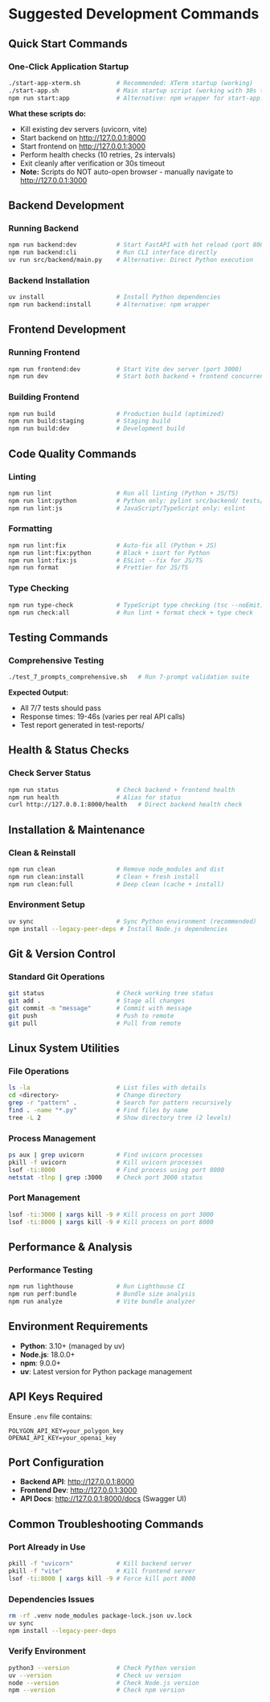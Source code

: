 # Suggested Development Commands

## Quick Start Commands

### One-Click Application Startup
```bash
./start-app-xterm.sh          # Recommended: XTerm startup (working)
./start-app.sh                # Main startup script (working with 30s timeout)
npm run start:app             # Alternative: npm wrapper for start-app.sh
```

**What these scripts do:**
- Kill existing dev servers (uvicorn, vite)
- Start backend on http://127.0.0.1:8000
- Start frontend on http://127.0.0.1:3000
- Perform health checks (10 retries, 2s intervals)
- Exit cleanly after verification or 30s timeout
- **Note:** Scripts do NOT auto-open browser - manually navigate to http://127.0.0.1:3000

## Backend Development

### Running Backend
```bash
npm run backend:dev           # Start FastAPI with hot reload (port 8000)
npm run backend:cli           # Run CLI interface directly
uv run src/backend/main.py    # Alternative: Direct Python execution
```

### Backend Installation
```bash
uv install                    # Install Python dependencies
npm run backend:install       # Alternative: npm wrapper
```

## Frontend Development

### Running Frontend
```bash
npm run frontend:dev          # Start Vite dev server (port 3000)
npm run dev                   # Start both backend + frontend concurrently
```

### Building Frontend
```bash
npm run build                 # Production build (optimized)
npm run build:staging         # Staging build
npm run build:dev             # Development build
```

## Code Quality Commands

### Linting
```bash
npm run lint                  # Run all linting (Python + JS/TS)
npm run lint:python           # Python only: pylint src/backend/ tests/
npm run lint:js               # JavaScript/TypeScript only: eslint
```

### Formatting
```bash
npm run lint:fix              # Auto-fix all (Python + JS)
npm run lint:fix:python       # Black + isort for Python
npm run lint:fix:js           # ESLint --fix for JS/TS
npm run format                # Prettier for JS/TS
```

### Type Checking
```bash
npm run type-check            # TypeScript type checking (tsc --noEmit)
npm run check:all             # Run lint + format check + type check
```

## Testing Commands

### Comprehensive Testing
```bash
./test_7_prompts_comprehensive.sh   # Run 7-prompt validation suite
```

**Expected Output:**
- All 7/7 tests should pass
- Response times: 19-46s (varies per real API calls)
- Test report generated in test-reports/

## Health & Status Checks

### Check Server Status
```bash
npm run status                # Check backend + frontend health
npm run health                # Alias for status
curl http://127.0.0.1:8000/health   # Direct backend health check
```

## Installation & Maintenance

### Clean & Reinstall
```bash
npm run clean                 # Remove node_modules and dist
npm run clean:install         # Clean + fresh install
npm run clean:full            # Deep clean (cache + install)
```

### Environment Setup
```bash
uv sync                       # Sync Python environment (recommended)
npm install --legacy-peer-deps # Install Node.js dependencies
```

## Git & Version Control

### Standard Git Operations
```bash
git status                    # Check working tree status
git add .                     # Stage all changes
git commit -m "message"       # Commit with message
git push                      # Push to remote
git pull                      # Pull from remote
```

## Linux System Utilities

### File Operations
```bash
ls -la                        # List files with details
cd <directory>                # Change directory
grep -r "pattern" .           # Search for pattern recursively
find . -name "*.py"           # Find files by name
tree -L 2                     # Show directory tree (2 levels)
```

### Process Management
```bash
ps aux | grep uvicorn         # Find uvicorn processes
pkill -f uvicorn              # Kill uvicorn processes
lsof -ti:8000                 # Find process using port 8000
netstat -tlnp | grep :3000    # Check port 3000 status
```

### Port Management
```bash
lsof -ti:3000 | xargs kill -9 # Kill process on port 3000
lsof -ti:8000 | xargs kill -9 # Kill process on port 8000
```

## Performance & Analysis

### Performance Testing
```bash
npm run lighthouse            # Run Lighthouse CI
npm run perf:bundle           # Bundle size analysis
npm run analyze               # Vite bundle analyzer
```

## Environment Requirements

- **Python**: 3.10+ (managed by uv)
- **Node.js**: 18.0.0+
- **npm**: 9.0.0+
- **uv**: Latest version for Python package management

## API Keys Required

Ensure `.env` file contains:
```
POLYGON_API_KEY=your_polygon_key
OPENAI_API_KEY=your_openai_key
```

## Port Configuration

- **Backend API**: http://127.0.0.1:8000
- **Frontend Dev**: http://127.0.0.1:3000
- **API Docs**: http://127.0.0.1:8000/docs (Swagger UI)

## Common Troubleshooting Commands

### Port Already in Use
```bash
pkill -f "uvicorn"            # Kill backend server
pkill -f "vite"               # Kill frontend server
lsof -ti:8000 | xargs kill -9 # Force kill port 8000
```

### Dependencies Issues
```bash
rm -rf .venv node_modules package-lock.json uv.lock
uv sync
npm install --legacy-peer-deps
```

### Verify Environment
```bash
python3 --version             # Check Python version
uv --version                  # Check uv version
node --version                # Check Node.js version
npm --version                 # Check npm version
```